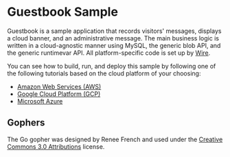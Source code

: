 # Guestbook Sample

Guestbook is a sample application that records visitors' messages, displays a
cloud banner, and an administrative message. The main business logic is written
in a cloud-agnostic manner using MySQL, the generic blob API, and the generic
runtimevar API. All platform-specific code is set up by
[Wire](https://github.com/google/wire).

You can see how to build, run, and deploy this sample by following one of the
following tutorials based on the cloud platform of your choosing:

-  [Amazon Web Services (AWS)](https://gocloud.dev/tutorials/guestbook/#running-on-amazon-web-services-aws)
-  [Google Cloud Platform (GCP)](https://gocloud.dev/tutorials/guestbook/#running-on-google-cloud-platform-gcp)
-  [Microsoft Azure](https://gocloud.dev/tutorials/guestbook/#running-on-azure)

## Gophers

The Go gopher was designed by Renee French and used under the
[Creative Commons 3.0 Attributions](https://creativecommons.org/licenses/by/3.0/)
license.
